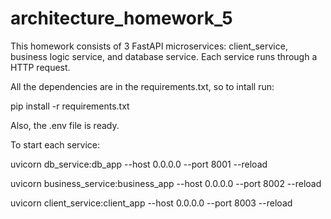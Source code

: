 # architecture_homework_5

This homework consists of 3 FastAPI microservices:  client_service, business logic service, and database service. Each service runs through a HTTP request.

All the dependencies are in the requirements.txt, so to intall run:

pip install -r requirements.txt

Also, the .env file is ready.

To start each service:

uvicorn db_service:db_app --host 0.0.0.0 --port 8001 --reload

uvicorn business_service:business_app --host 0.0.0.0 --port 8002 --reload

uvicorn client_service:client_app --host 0.0.0.0 --port 8003 --reload
